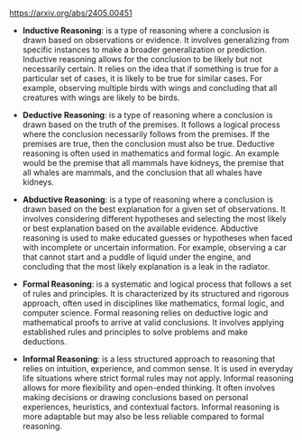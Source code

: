 https://arxiv.org/abs/2405.00451
- **Inductive Reasoning**: is a type of reasoning where a conclusion is drawn based on observations or evidence. It involves generalizing from specific instances to make a broader generalization or prediction. Inductive reasoning allows for the conclusion to be likely but not necessarily certain. It relies on the idea that if something is true for a particular set of cases, it is likely to be true for similar cases. For example, observing multiple birds with wings and concluding that all creatures with wings are likely to be birds.
    
- **Deductive Reasoning**: is a type of reasoning where a conclusion is drawn based on the truth of the premises. It follows a logical process where the conclusion necessarily follows from the premises. If the premises are true, then the conclusion must also be true. Deductive reasoning is often used in mathematics and formal logic. An example would be the premise that all mammals have kidneys, the premise that all whales are mammals, and the conclusion that all whales have kidneys.
    
- **Abductive Reasoning**: is a type of reasoning where a conclusion is drawn based on the best explanation for a given set of observations. It involves considering different hypotheses and selecting the most likely or best explanation based on the available evidence. Abductive reasoning is used to make educated guesses or hypotheses when faced with incomplete or uncertain information. For example, observing a car that cannot start and a puddle of liquid under the engine, and concluding that the most likely explanation is a leak in the radiator.
    
- **Formal Reasoning**: is a systematic and logical process that follows a set of rules and principles. It is characterized by its structured and rigorous approach, often used in disciplines like mathematics, formal logic, and computer science. Formal reasoning relies on deductive logic and mathematical proofs to arrive at valid conclusions. It involves applying established rules and principles to solve problems and make deductions.
    
- **Informal Reasoning**: is a less structured approach to reasoning that relies on intuition, experience, and common sense. It is used in everyday life situations where strict formal rules may not apply. Informal reasoning allows for more flexibility and open-ended thinking. It often involves making decisions or drawing conclusions based on personal experiences, heuristics, and contextual factors. Informal reasoning is more adaptable but may also be less reliable compared to formal reasoning.